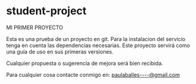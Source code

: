 # student-project

MI PRIMER PROYECTO 

Esta es una prueba de un proyecto en git.
Para la instalacion del servicio tenga en cuenta las dependencias necesarias. 
Este proyecto servirá como una guía de uso en sus primeras versiones. 

Cualquier propuesta o sugerencia de mejora será bien recibida.

Para cualquier cosa contacte conmigo en: paulaballes----@gmail.com
